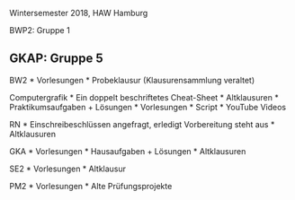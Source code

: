 Wintersemester 2018, HAW Hamburg

BWP2: Gruppe 1

GKAP: Gruppe 5
--------------------------------
BW2
	* Vorlesungen
	* Probeklausur (Klausurensammlung veraltet)

Computergrafik
	* Ein doppelt beschriftetes Cheat-Sheet
	* Altklausuren
	* Praktikumsaufgaben + Lösungen
	* Vorlesungen
	* Script
	* YouTube Videos

RN
	* Einschreibeschlüssen angefragt, erledigt
		Vorbereitung steht aus
	* Altklausuren

GKA
	* Vorlesungen
	* Hausaufgaben + Lösungen
	* Altklausuren

SE2
	* Vorlesungen
	* Altklausur

PM2
	* Vorlesungen
	* Alte Prüfungsprojekte
